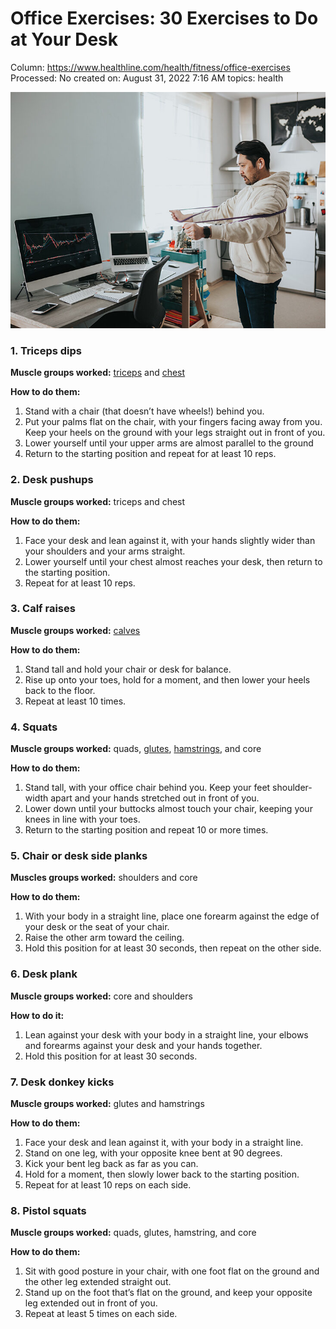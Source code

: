 # Office Exercises: 30 Exercises to Do at Your Desk

Column: https://www.healthline.com/health/fitness/office-exercises
Processed: No
created on: August 31, 2022 7:16 AM
topics: health

![Male_home_Office_Exerice_732x549-thumbnail-732x549.jpg](Office%20Exercises%2030%20Exercises%20to%20Do%20at%20Your%20Desk%206ec5b9de086e400ab4723555831e3807/Male_home_Office_Exerice_732x549-thumbnail-732x549.jpg)

### 1. Triceps dips

**Muscle groups worked:** [triceps](https://www.healthline.com/health/exercise-fitness/tricep-stretches) and [chest](https://www.healthline.com/human-body-maps/chest-muscles)

**How to do them:**

1. Stand with a chair (that doesn’t have wheels!) behind you.
2. Put your palms flat on the chair, with your fingers facing away from you. Keep your heels on the ground with your legs straight out in front of you.
3. Lower yourself until your upper arms are almost parallel to the ground
4. Return to the starting position and repeat for at least 10 reps.

### 2. Desk pushups

**Muscle groups worked:** triceps and chest

**How to do them:**

1. Face your desk and lean against it, with your hands slightly wider than your shoulders and your arms straight.
2. Lower yourself until your chest almost reaches your desk, then return to the starting position.
3. Repeat for at least 10 reps.

### 3. Calf raises

**Muscle groups worked:** [calves](https://www.healthline.com/health/exercise-fitness/small-calves)

**How to do them:**

1. Stand tall and hold your chair or desk for balance.
2. Rise up onto your toes, hold for a moment, and then lower your heels back to the floor.
3. Repeat at least 10 times.

### 4. Squats

**Muscle groups worked:** quads, [glutes](https://www.healthline.com/health/fitness-nutrition/glute-exercise-no-equipment), [hamstrings](https://www.healthline.com/health/hamstring-muscles-anatomy-injury-and-training), and core

**How to do them:**

1. Stand tall, with your office chair behind you. Keep your feet shoulder-width apart and your hands stretched out in front of you.
2. Lower down until your buttocks almost touch your chair, keeping your knees in line with your toes.
3. Return to the starting position and repeat 10 or more times.

### 5. Chair or desk side planks

**Muscles groups worked:** shoulders and core

**How to do them:**

1. With your body in a straight line, place one forearm against the edge of your desk or the seat of your chair.
2. Raise the other arm toward the ceiling.
3. Hold this position for at least 30 seconds, then repeat on the other side.

### 6. Desk plank

**Muscle groups worked:** core and shoulders

**How to do it:**

1. Lean against your desk with your body in a straight line, your elbows and forearms against your desk and your hands together.
2. Hold this position for at least 30 seconds.

### 7. Desk donkey kicks

**Muscle groups worked:** glutes and hamstrings

**How to do them:**

1. Face your desk and lean against it, with your body in a straight line.
2. Stand on one leg, with your opposite knee bent at 90 degrees.
3. Kick your bent leg back as far as you can.
4. Hold for a moment, then slowly lower back to the starting position.
5. Repeat for at least 10 reps on each side.

### 8. Pistol squats

**Muscle groups worked:** quads, glutes, hamstring, and core

**How to do them:**

1. Sit with good posture in your chair, with one foot flat on the ground and the other leg extended straight out.
2. Stand up on the foot that’s flat on the ground, and keep your opposite leg extended out in front of you.
3. Repeat at least 5 times on each side.